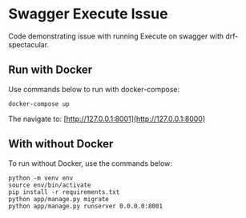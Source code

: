 # Swagger Execute Issue

Code demonstrating issue with running Execute on swagger with drf-spectacular.

## Run with Docker

Use commands below to run with docker-compose:

```
docker-compose up
```

The navigate to: [http://127.0.0.1:8001](http://127.0.0.1:8000)


## With without Docker

To run without Docker, use the commands below:

```shell
python -m venv env
source env/bin/activate
pip install -r requirements.txt
python app/manage.py migrate
python app/manage.py runserver 0.0.0.0:8001
```
